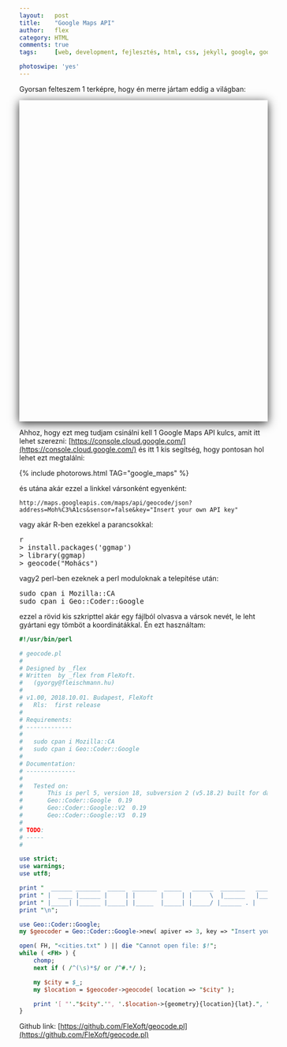```yaml
---
layout:   post
title:    "Google Maps API"
author:   flex
category: HTML
comments: true
tags:     [web, development, fejlesztés, html, css, jekyll, google, google map, map, api, hun]

photoswipe: 'yes'
---
```


Gyorsan felteszem 1 terképre, hogy én merre jártam eddig a világban:

<script type='text/javascript' src='https://maps.googleapis.com/maps/api/js?key=AIzaSyAubcKvynd2lNrvNQHlTt6b7Q8OBxDzNOg'></script>

<div id="map-wrap" class="overridemaxwidthboth" style="-webkit-box-shadow: 0px 4px 18px rgba(0,0,0,0.84); -moz-box-shadow: 0px 4px 18px rgba(0,0,0,0.84); box-shadow: 0px 4px 18px rgba(0,0,0,0.84); margin-bottom: .5em;">
	<div id="map" style="width:auto; height:650px;"></div>
</div>

Ahhoz, hogy ezt meg tudjam csinálni kell 1 Google Maps API kulcs, amit itt lehet szerezni: [https://console.cloud.google.com/](https://console.cloud.google.com/) és itt 1 kis segítség, hogy pontosan hol lehet ezt megtalálni:

<!-- PhotoSwipeGenerator.pl --filelist images/google_maps/google_maps.lst --filetag _google_maps --outdir _includes --imgproperty 'class="shadow zoomeffect"' --title 'Google API key' -verb -->

{% include photorows.html TAG="google_maps" %}

és utána akár ezzel a linkkel vársonként egyenként: 

```
http://maps.googleapis.com/maps/api/geocode/json?address=Moh%C3%A1cs&sensor=false&key="Insert your own API key"
```

vagy akár R-ben ezekkel a parancsokkal:

<pre class="terminal">
r
> install.packages('ggmap')
> library(ggmap) 
> geocode("Mohács")
</pre>

vagy2 perl-ben ezeknek a perl moduloknak a telepítése után:

<pre class="terminal">
sudo cpan i Mozilla::CA
sudo cpan i Geo::Coder::Google
</pre>

ezzel a rövid kis szkripttel akár egy fájlból olvasva a vársok nevét, le leht gyártani egy tömböt a koordinátákkal. Én ezt használtam:

```perl
#!/usr/bin/perl

# geocode.pl
#
# Designed by _flex
# Written  by _flex from FleXoft.
#   (gyorgy@fleischmann.hu)
#
# v1.00, 2018.10.01. Budapest, FleXoft
#   Rls:  first release
#
# Requirements:
# -------------
#
#	sudo cpan i Mozilla::CA
#	sudo cpan i Geo::Coder::Google
#
# Documentation:
# --------------
#
#	Tested on:
#		This is perl 5, version 18, subversion 2 (v5.18.2) built for darwin-thread-multi-2level
#       Geo::Coder::Google	0.19
#		Geo::Coder::Google::V2	0.19
#		Geo::Coder::Google::V3	0.19  
#
# TODO:
# -----
#

use strict;
use warnings;
use utf8;

print "  ______ _______  _____  _______  _____   ______  _______   _____\n";
print " |  ____ |______ |     | |       |     | |     \  |______   |_____] |\n";
print " |_____| |______ |_____| |_____  |_____| |_____/ |______ . |       |_____\n";
print "\n";

use Geo::Coder::Google;
my $geocoder = Geo::Coder::Google->new( apiver => 3, key => "Insert your own API key", sensor => "false" );

open( FH, "<cities.txt" ) || die "Cannot open file: $!";
while ( <FH> ) {
	chomp;
	next if ( /^(\s)*$/ or /^#.*/ );

	my $city = $_;
	my $location = $geocoder->geocode( location => "$city" );

	print '[ "'."$city".'", '.$location->{geometry}{location}{lat}.", ".$location->{geometry}{location}{lng}." ],\n";
}
```
Github link: [https://github.com/FleXoft/geocode.pl](https://github.com/FleXoft/geocode.pl)

<script type="text/javascript">
						var locations = [

[ "Mohács", 46.0046295, 18.6794304 ],
[ "Lánycsók", 46.0073964, 18.624077 ],
[ "Székelyszabar", 46.0471326, 18.6012321 ],
[ "Babarc", 46.0042229, 18.5527511 ],
[ "Siklós", 45.8555814, 18.2979721 ],
[ "Pécs", 46.0727345, 18.232266 ],
[ "Harkány", 45.8534053, 18.2348372 ],
[ "Dombay tó", 46.1467713, 18.3977164 ],
[ "Kölked", 45.9489796, 18.7058024 ],
[ "Szentgotthár", 46.9500038, 16.2853985 ],
[ "Csörötnek", 46.9498177, 16.3707766 ],
[ "Komló", 46.1929788, 18.2512139 ],
[ "München", 48.1351253, 11.5819805 ],
[ "Friedrichshafen", 47.6617648, 9.4800113 ],
[ "Szeged", 46.2530102, 20.1414253 ],
[ "Kecskemét", 46.8963711, 19.6896861 ],
[ "Szekszárd", 46.3474326, 18.7062293 ],
[ "Paks, Hungary", 46.6060722, 18.8546832 ],
[ "Tamási", 46.6332018, 18.2854998 ],
[ "Győr", 47.6874569, 17.6503974 ],
[ "Eger", 47.9025348, 20.3772284 ],
[ "Aggtelek", 48.5080267, 20.5400313 ],
[ "Debrecen", 47.5316049, 21.6273124 ],
[ "Lilafüred", 48.0985669, 20.621813 ],
[ "Mátra", 47.8833333, 19.95 ],
[ "Dömös", 47.7644099, 18.9104042 ],
[ "Kaposvár", 46.3593606, 17.7967639 ],
[ "Dunaújváros", 46.9619059, 18.9355227 ],
[ "Trencsény", 48.884936, 18.0335208 ],
[ "Párizs", 48.856614, 2.3522219 ],
[ "Barcelóna", 41.3850639, 2.1734035 ],
[ "Madrid", 40.4167754, -3.7037902 ],
[ "Róma", 41.9027835, 12.4963655 ],
[ "Athén", 37.9838096, 23.7275388 ],
[ "London", 51.5073509, -0.1277583 ],
[ "Isztambul", 41.0082376, 28.9783589 ],
[ "Frankfurt", 50.1109221, 8.6821267 ],
[ "Reading, UK", 51.4542645, -0.9781303 ],
[ "Zágráb", 45.8150108, 15.9819189 ],
[ "Belgrád", 44.786568, 20.4489216 ],
[ "Zadar", 44.119371, 15.2313648 ],
[ "Sibenik", 43.7350196, 15.8952045 ],
[ "Split", 43.5081323, 16.4401935 ],
[ "Makarska", 43.2937769, 17.0215239 ],
[ "Vir, Horvátország", 44.3005078, 15.0859668 ],
[ "Velence, Italy", 45.4408474, 12.3155151 ],
[ "Rimini", 44.0678288, 12.5695158 ],
[ "Tunisz", 36.8064948, 10.1815316 ],
[ "Korinthosz", 37.9386365, 22.9322383 ],
[ "Tallin", 59.4369608, 24.7535747 ],
[ "Travemünde, Lübeck, Németország", 53.9600008, 10.8535751 ],
[ "Trelleborg, Schweden", 55.3762427, 13.1574232 ],
[ "Koppenhága", 55.6760968, 12.5683372 ],
[ "Isztambul", 41.0082376, 28.9783589 ],
[ "Prága", 50.0755381, 14.4378005 ],
[ "Ljubljana", 46.0569465, 14.5057515 ],
[ "Bledi tó", 46.363598, 14.0938053 ],
[ "Krakow", 50.0646501, 19.9449799 ],
[ "Reykjavik", 64.146582, -21.9426354 ],
[ "Neszebár", 42.6601365, 27.7205593 ],
[ "Tátra", 49.1556982, 20.0442995 ],
[ "Arad", 46.1865606, 21.3122677 ],
[ "Temesvár", 45.7488716, 21.2086793 ],
[ "Szabadka", 46.1005467, 19.6650593 ],
[ "Budapest ", 47.497912, 19.040235 ],
[ "Bécs", 48.2081743, 16.3738189 ],
[ "Atlanta", 33.7489954, -84.3879824 ],
[ "Memphis", 35.1495343, -90.0489801 ],
[ "Chattanuga", 35.0456297, -85.3096801 ],
[ "Gatlinburg", 35.714259, -83.5101638 ],
[ "Birmingham", 33.5185892, -86.8103567 ],
[ "Rock city mountains", 34.9733918, -85.3501772 ],
[ "New Orleans", 29.9510658, -90.0715323 ],
[ "Lake Pont chartrain", 30.205062, -90.1120696 ],
[ "Dallas", 32.7766642, -96.7969879 ],
[ "Memphis", 35.1495343, -90.0489801 ],
[ "Cincinaty", 39.1031182, -84.5120196 ],
[ "New York", 40.7127753, -74.0059728 ],
[ "Bécs", 48.2081743, 16.3738189 ],
[ "New York", 40.7127753, -74.0059728 ],
[ "Miami", 25.7616798, -80.1917902 ],
[ "Homestead, Florida", 25.4687224, -80.4775569 ],
[ "Everglades", 25.745929, -80.5549561 ],
[ "Keywest", 24.5550593, -81.7799871 ],
[ "Fort Lauderdale", 26.1224386, -80.1373174 ],
[ "Orlando", 28.5383355, -81.3792365 ],
[ "Cape canaveral", 28.4740089, -80.5771737 ],
[ "Miami", 25.7616798, -80.1917902 ],
[ "Boston", 42.3600825, -71.0588801 ],
[ "Capecod", 41.6687897, -70.2962408 ],
[ "Albany", 42.6525793, -73.7562317 ],
[ "Niagara", 43.0828162, -79.0741629 ],
[ "Ittaca", 25.7639806, -80.2594655 ],
[ "Harisburg", 40.2731911, -76.8867008 ],
[ "Lancaster, Pennsylvania", 40.0378755, -76.3055144 ],
[ "Shanon doah", 38.2927558, -78.6795836 ],
[ "Washington, D.C.", 38.9071923, -77.0368707 ],
[ "Philadelphia", 39.9525839, -75.1652215 ],
[ "Savannah", 32.0808989, -81.091203 ],
[ "Machester, NH", 42.9956397, -71.4547891 ],
[ "North Convay, NH", 44.0536805, -71.1284041 ],
[ "Acadia, ME", 44.3385559, -68.2733346 ],
[ "Bar Harbour, ME", 44.3876119, -68.2039123 ],
[ "Saint John, NB", 45.2733153, -66.063308 ],
[ "Halifax, NS", 44.6487635, -63.5752387 ],
[ "Fredericton, NB", 45.9635895, -66.6431151 ],
[ "Quebec City", 46.8138783, -71.2079809 ],
[ "Montreal", 45.5016889, -73.567256 ],
[ "Ottawa", 45.4215296, -75.6971931 ],
[ "Drezda", 51.0504088, 13.7372621 ],

						];

						if ( typeof google === 'object' && typeof google.maps === 'object' ) {
							var map = new google.maps.Map( document.getElementById( 'map' ), {
								zoom     : 2,
								center   : new google.maps.LatLng( 0, 0 ),
								mapTypeId: google.maps.MapTypeId.ROADMAP
							} );

							var infowindow = new google.maps.InfoWindow();

							var marker, i;

							for ( i = 0; i < locations.length; i++ ) {
								marker = new google.maps.Marker( {
									position: new google.maps.LatLng( locations[i][1], locations[i][2] ), map: map
								} );

								google.maps.event.addListener( marker, 'click', ( function( marker, i ) {
									return function() {
										infowindow.setContent( locations[i][0] );
										infowindow.open( map, marker );
									}
								}) ( marker, i ) );
							}
						}
</script>